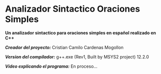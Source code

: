 # Analizador Sintactico Oraciones Simples
**Un analizador sintactico para oraciones simples en español realizado en C++**

***Creador del proyecto:***
Cristian Camilo Cardenas Mogollon

***Version del compilador:***
g++.exe (Rev1, Built by MSYS2 project) 12.2.0

***Video explicando el programa:***
En proceso...
